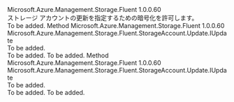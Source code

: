<Type Name="IWithEncryption" FullName="Microsoft.Azure.Management.Storage.Fluent.StorageAccount.Update.IWithEncryption">
  <TypeSignature Language="C#" Value="public interface IWithEncryption" />
  <TypeSignature Language="ILAsm" Value=".class public interface auto ansi abstract IWithEncryption" />
  <TypeSignature Language="DocId" Value="T:Microsoft.Azure.Management.Storage.Fluent.StorageAccount.Update.IWithEncryption" />
  <TypeSignature Language="VB.NET" Value="Public Interface IWithEncryption" />
  <TypeSignature Language="F#" Value="type IWithEncryption = interface" />
  <AssemblyInfo>
    <AssemblyName>Microsoft.Azure.Management.Storage.Fluent</AssemblyName>
    <AssemblyVersion>1.0.0.60</AssemblyVersion>
  </AssemblyInfo>
  <Interfaces />
  <Docs>
    <summary>
            ストレージ アカウントの更新を指定するための暗号化を許可します。
            </summary>
    <remarks>To be added.</remarks>
  </Docs>
  <Members>
    <Member MemberName="WithEncryption">
      <MemberSignature Language="C#" Value="public Microsoft.Azure.Management.Storage.Fluent.StorageAccount.Update.IUpdate WithEncryption ();" />
      <MemberSignature Language="ILAsm" Value=".method public hidebysig newslot virtual instance class Microsoft.Azure.Management.Storage.Fluent.StorageAccount.Update.IUpdate WithEncryption() cil managed" />
      <MemberSignature Language="DocId" Value="M:Microsoft.Azure.Management.Storage.Fluent.StorageAccount.Update.IWithEncryption.WithEncryption" />
      <MemberSignature Language="VB.NET" Value="Public Function WithEncryption () As IUpdate" />
      <MemberSignature Language="F#" Value="abstract member WithEncryption : unit -&gt; Microsoft.Azure.Management.Storage.Fluent.StorageAccount.Update.IUpdate" Usage="iWithEncryption.WithEncryption " />
      <MemberType>Method</MemberType>
      <AssemblyInfo>
        <AssemblyName>Microsoft.Azure.Management.Storage.Fluent</AssemblyName>
        <AssemblyVersion>1.0.0.60</AssemblyVersion>
      </AssemblyInfo>
      <ReturnValue>
        <ReturnType>Microsoft.Azure.Management.Storage.Fluent.StorageAccount.Update.IUpdate</ReturnType>
      </ReturnValue>
      <Parameters />
      <Docs>
        <summary>To be added.</summary>
        <returns>To be added.</returns>
        <remarks>To be added.</remarks>
      </Docs>
    </Member>
    <Member MemberName="WithoutEncryption">
      <MemberSignature Language="C#" Value="public Microsoft.Azure.Management.Storage.Fluent.StorageAccount.Update.IUpdate WithoutEncryption ();" />
      <MemberSignature Language="ILAsm" Value=".method public hidebysig newslot virtual instance class Microsoft.Azure.Management.Storage.Fluent.StorageAccount.Update.IUpdate WithoutEncryption() cil managed" />
      <MemberSignature Language="DocId" Value="M:Microsoft.Azure.Management.Storage.Fluent.StorageAccount.Update.IWithEncryption.WithoutEncryption" />
      <MemberSignature Language="VB.NET" Value="Public Function WithoutEncryption () As IUpdate" />
      <MemberSignature Language="F#" Value="abstract member WithoutEncryption : unit -&gt; Microsoft.Azure.Management.Storage.Fluent.StorageAccount.Update.IUpdate" Usage="iWithEncryption.WithoutEncryption " />
      <MemberType>Method</MemberType>
      <AssemblyInfo>
        <AssemblyName>Microsoft.Azure.Management.Storage.Fluent</AssemblyName>
        <AssemblyVersion>1.0.0.60</AssemblyVersion>
      </AssemblyInfo>
      <ReturnValue>
        <ReturnType>Microsoft.Azure.Management.Storage.Fluent.StorageAccount.Update.IUpdate</ReturnType>
      </ReturnValue>
      <Parameters />
      <Docs>
        <summary>To be added.</summary>
        <returns>To be added.</returns>
        <remarks>To be added.</remarks>
      </Docs>
    </Member>
  </Members>
</Type>